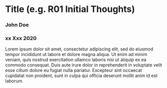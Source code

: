 Title (e.g. R01 Initial Thoughts)
=================================

### John Doe

### xx Xxx 2020


Lorem ipsum dolor sit amet, consectetur adipiscing elit, sed do eiusmod tempor incididunt ut 
labore et dolore magna aliqua. Ut enim ad minim veniam, quis nostrud exercitation ullamco 
laboris nisi ut aliquip ex ea commodo consequat. Duis aute irure dolor in reprehenderit in 
voluptate velit esse cillum dolore eu fugiat nulla pariatur. Excepteur sint occaecat cupidatat 
non proident, sunt in culpa qui officia deserunt mollit anim id est laborum.
